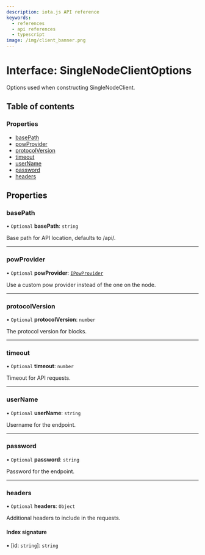 ```yaml
---
description: iota.js API reference
keywords:
  - references
  - api references
  - typescript
image: /img/client_banner.png
---
```


# Interface: SingleNodeClientOptions

Options used when constructing SingleNodeClient.

## Table of contents

### Properties

- [basePath](SingleNodeClientOptions.md#basepath)
- [powProvider](SingleNodeClientOptions.md#powprovider)
- [protocolVersion](SingleNodeClientOptions.md#protocolversion)
- [timeout](SingleNodeClientOptions.md#timeout)
- [userName](SingleNodeClientOptions.md#username)
- [password](SingleNodeClientOptions.md#password)
- [headers](SingleNodeClientOptions.md#headers)

## Properties

### basePath

• `Optional` **basePath**: `string`

Base path for API location, defaults to /api/.

---

### powProvider

• `Optional` **powProvider**: [`IPowProvider`](IPowProvider.md)

Use a custom pow provider instead of the one on the node.

---

### protocolVersion

• `Optional` **protocolVersion**: `number`

The protocol version for blocks.

---

### timeout

• `Optional` **timeout**: `number`

Timeout for API requests.

---

### userName

• `Optional` **userName**: `string`

Username for the endpoint.

---

### password

• `Optional` **password**: `string`

Password for the endpoint.

---

### headers

• `Optional` **headers**: `Object`

Additional headers to include in the requests.

#### Index signature

▪ [id: `string`]: `string`
